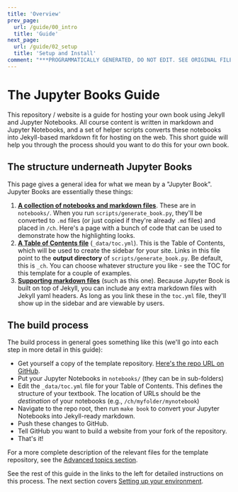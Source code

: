```yaml
---
title: 'Overview'
prev_page:
  url: /guide/00_intro
  title: 'Guide'
next_page:
  url: /guide/02_setup
  title: 'Setup and Install'
comment: "***PROGRAMMATICALLY GENERATED, DO NOT EDIT. SEE ORIGINAL FILES IN /content***"
---
```

# The Jupyter Books Guide

This repository / website is a guide for hosting your own book using
Jekyll and Jupyter Notebooks. All course content is written in markdown and
Jupyter Notebooks, and a set of helper scripts converts these notebooks into
Jekyll-based markdown fit for hosting on the web. This short guide will
help you through the process should you want to do this for your own book.

## The structure underneath Jupyter Books

This page gives a general idea for what we mean by a "Jupyter Book". Jupyter Books
are essentially these things:

1. [**A collection of notebooks and markdown files**](https://github.com/choldgraf/jupyter-book/tree/master/notebooks). These are in `notebooks/`. When you run `scripts/generate_book.py`,
   they'll be converted to `.md` files (or just copied if they're already `.md` files) and placed in `/ch`.
Here's a page with a bunch of code that can be used
to demonstrate how the highlighting looks.
2. [**A Table of Contents file**](https://github.com/choldgraf/jupyter-book/tree/master/_data/toc.yml) (`_data/toc.yml`). This is
   the Table of Contents, which will be used to create the sidebar for your site. Links in this file point to the **output directory**
   of `scripts/generate_book.py`. Be default, this is `_ch`. You can choose whatever structure you like - see the TOC for this template
   for a couple of examples.
3. [**Supporting markdown files**](https://github.com/choldgraf/jupyter-book/blob/master/index.md) (such as this one). Because
   Jupyter Book is built on top of Jekyll, you can include any extra markdown files with Jekyll yaml headers. As long as you link these
   in the `toc.yml` file, they'll show up in the sidebar and are viewable by users.

## The build process

The build process in general goes something like this (we'll go into each
step in more detail in this guide):

* Get yourself a copy of the template repository. [Here's the repo URL on GitHub](https://github.com/choldgraf/jupyter-book).
* Put your Jupyter Notebooks in `notebooks/` (they can be in sub-folders)
* Edit the `_data/toc.yml` file for your Table of Contents. This defines the structure
  of your textbook. The location of URLs should be the *destination* of your notebooks (e.g., `/ch/myfolder/mynotebook`)
* Navigate to the repo root, then run `make book` to convert your Jupyter Notebooks into Jekyll-ready markdown.
* Push these changes to GitHub.
* Tell GitHub you want to build a website from your fork of the repository.
* That's it!

For a more complete description of the relevant files for the template repository,
see the [Advanced topics section](../07_advanced).

See the rest of this guide in the links to the left for detailed
instructions on this process. The next section covers [Setting up your environment](../02_setup).
